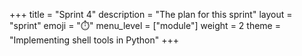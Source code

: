 +++
title = "Sprint 4"
description = "The plan for this sprint"
layout = "sprint"
emoji = "⏱️"
menu_level = ["module"]
weight = 2
theme = "Implementing shell tools in Python"
+++
